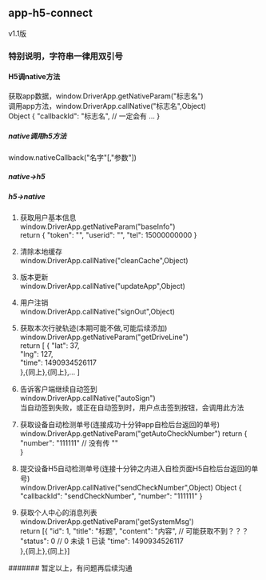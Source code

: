 ## app-h5-connect 	
v1.1版 	

### 特别说明，字符串一律用双引号 	

#### H5调native方法 	
获取app数据，window.DriverApp.getNativeParam("标志名") 	
调用app方法，window.DriverApp.callNative("标志名",Object) 	
Object {
    "callbackId": "标志名",     // 一定会有
    ...
} 

##### native调用h5方法 	
window.nativeCallback("名字"[,"参数"]) 	

##### native->h5 	
 	

##### h5->native 	
1. 获取用户基本信息     
window.DriverApp.getNativeParam("baseInfo")     
return {
    "token": "",
    "userid": "",
    "tel": 15000000000
}   

1. 清除本地缓存 	
window.DriverApp.callNative("cleanCache",Object) 	

1. 版本更新 	
window.DriverApp.callNative("updateApp",Object) 	
		
1. 用户注销     
window.DriverApp.callNative("signOut",Object)

1. 获取本次行驶轨迹(本期可能不做,可能后续添加) 	
window.DriverApp.getNativeParam("getDriveLine") 	
return [
	{
		"lat": 37, 	
		"lng": 127, 	
        "time": 1490934526117   
	},{同上},{同上},...
] 	



1. 告诉客户端继续自动签到  
window.DriverApp.callNative("autoSign")     
当自动签到失败，或正在自动签到时，用户点击签到按钮，会调用此方法    

1. 获取设备自动检测单号(连接成功十分钟app自检后台返回的单号)   
window.DriverApp.getNativeParam("getAutoCheckNumber") 
return {
    "number": "111111" // 没有传 ""  
}   

1. 提交设备H5自动检测单号(连接十分钟之内进入自检页面H5自检后台返回的单号)   
window.DriverApp.callNative("sendCheckNumber",Object) 
Object {
    "callbackId": "sendCheckNumber",
    "number": "111111" 
}   

1. 获取个人中心的消息列表  
window.DriverApp.getNativeParam('getSystemMsg')   
return [{
    "id": 1,
    "title": "标题",
    "content": "内容",  // 可能获取不到？？？ 
    "status": 0 // 0 未读 1 已读
    "time": 1490934526117   
},{同上},{同上}]   

####### 暂定以上，有问题再后续沟通 	